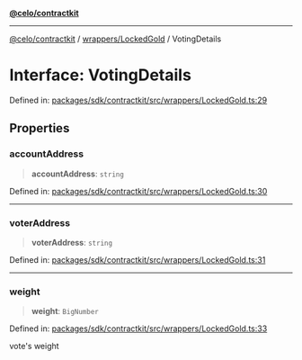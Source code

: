 [**@celo/contractkit**](../../../README.md)

***

[@celo/contractkit](../../../modules.md) / [wrappers/LockedGold](../README.md) / VotingDetails

# Interface: VotingDetails

Defined in: [packages/sdk/contractkit/src/wrappers/LockedGold.ts:29](https://github.com/celo-org/developer-tooling/blob/master/packages/sdk/contractkit/src/wrappers/LockedGold.ts#L29)

## Properties

### accountAddress

> **accountAddress**: `string`

Defined in: [packages/sdk/contractkit/src/wrappers/LockedGold.ts:30](https://github.com/celo-org/developer-tooling/blob/master/packages/sdk/contractkit/src/wrappers/LockedGold.ts#L30)

***

### voterAddress

> **voterAddress**: `string`

Defined in: [packages/sdk/contractkit/src/wrappers/LockedGold.ts:31](https://github.com/celo-org/developer-tooling/blob/master/packages/sdk/contractkit/src/wrappers/LockedGold.ts#L31)

***

### weight

> **weight**: `BigNumber`

Defined in: [packages/sdk/contractkit/src/wrappers/LockedGold.ts:33](https://github.com/celo-org/developer-tooling/blob/master/packages/sdk/contractkit/src/wrappers/LockedGold.ts#L33)

vote's weight
